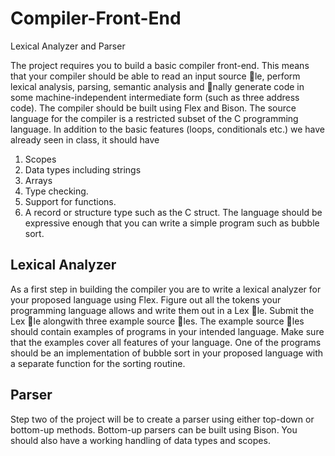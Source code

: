 # Compiler-Front-End
Lexical Analyzer and Parser

The project requires you to build a basic compiler front-end. This means that your compiler should be able to
read an input source le, perform lexical analysis, parsing, semantic analysis and nally generate code in
some machine-independent intermediate form (such as three address code). The compiler should be built
using Flex and Bison.
The source language for the compiler is a restricted subset of the C programming language. In addition
to the basic features (loops, conditionals etc.) we have already seen in class, it should have
1. Scopes
2. Data types including strings
3. Arrays
4. Type checking.
5. Support for functions.
6. A record or structure type such as the C struct.
The language should be expressive enough that you can write a simple program such as bubble sort.
## Lexical Analyzer
As a first step in building the compiler you are to write a lexical analyzer for your proposed language using
Flex.
Figure out all the tokens your programming language allows and write them out in a Lex le. Submit the
Lex le alongwith three example source les. The example source les should contain examples of programs
in your intended language. Make sure that the examples cover all features of your language. One of the
programs should be an implementation of bubble sort in your proposed language with a separate function
for the sorting routine.
## Parser
Step two of the project will be to create a parser using either top-down or bottom-up methods. Bottom-up
parsers can be built using Bison. You should also have a working handling of data types and scopes.
